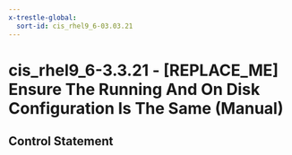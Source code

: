 ```yaml
---
x-trestle-global:
  sort-id: cis_rhel9_6-03.03.21
---
```


# cis_rhel9_6-3.3.21 - \[REPLACE_ME\] Ensure The Running And On Disk Configuration Is The Same (Manual)

## Control Statement
